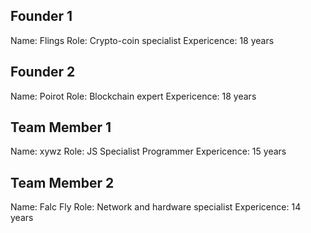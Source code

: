 ## Founder 1
Name: Flings
Role: Crypto-coin specialist
Expericence: 18 years

## Founder 2

Name: Poirot
Role: Blockchain expert
Expericence: 18 years

## Team Member 1
Name: xywz
Role: JS Specialist Programmer
Expericence: 15 years

## Team Member 2
Name: Falc Fly
Role: Network and hardware specialist
Expericence: 14 years
